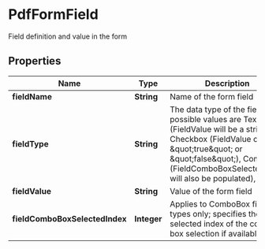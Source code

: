 

# PdfFormField

Field definition and value in the form
## Properties

Name | Type | Description | Notes
------------ | ------------- | ------------- | -------------
**fieldName** | **String** | Name of the form field |  [optional]
**fieldType** | **String** | The data type of the field; possible values are Text (FieldValue will be a string), Checkbox (FieldValue can be \&quot;true\&quot; or \&quot;false\&quot;), ComboBox (FieldComboBoxSelectedIndex will also be populated), Other |  [optional]
**fieldValue** | **String** | Value of the form field |  [optional]
**fieldComboBoxSelectedIndex** | **Integer** | Applies to ComboBox field types only; specifies the selected index of the combo box selection if available |  [optional]



